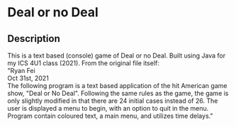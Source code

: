 # Deal or no Deal
 
## Description
This is a text based (console) game of Deal or no Deal. Built using Java for my ICS 4U1 class (2021). From the original file itself:  <br>
"Ryan Fei <br>
Oct 31st, 2021 <br>
The following program is a text based application of the hit American game show, "Deal or No Deal". Following the same rules as the game, the game is only slightly modified in that there are 24 initial cases instead of 26. The user is displayed a menu to begin, with an option to quit in the menu. Program contain coloured text, a main menu, and utilizes time delays."
